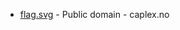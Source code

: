 * [flag.svg](https://commons.wikimedia.org/wiki/File:Hægebostad_komm.svg) - Public domain - caplex.no
